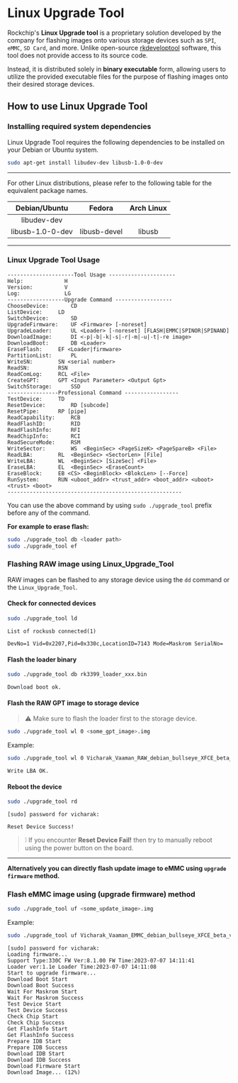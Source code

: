 # Linux Upgrade Tool

Rockchip's **Linux Upgrade tool** is a proprietary solution developed by the company
for flashing images onto various storage devices such as
`SPI`, `eMMC`, `SD Card`, and more.
Unlike open-source [rkdeveloptool](https://github.com/rockchip-linux/rkdeveloptool)
software, this tool does not provide access to its source code.

Instead, it is distributed solely in **binary executable** form,
allowing users to utilize the provided executable files for the purpose of
flashing images onto their desired storage devices.

## How to use Linux Upgrade Tool

### Installing required system dependencies

Linux Upgrade Tool requires the following dependencies to be installed
on your Debian or Ubuntu system.

```bash
sudo apt-get install libudev-dev libusb-1.0-0-dev
```

---

For other Linux distributions, please refer to the following table
for the equivalent package names.

|  Debian/Ubuntu   |    Fedora    | Arch Linux |
| :--------------: | :----------: | :--------: |
|   libudev-dev    |              |            |
| libusb-1.0-0-dev | libusb-devel |   libusb   |

---

### Linux Upgrade Tool Usage

```text
---------------------Tool Usage ---------------------
Help:             H
Version:          V
Log:              LG
------------------Upgrade Command ------------------
ChooseDevice:		CD
ListDevice:		LD
SwitchDevice:		SD
UpgradeFirmware:	UF <Firmware> [-noreset]
UpgradeLoader:		UL <Loader> [-noreset] [FLASH|EMMC|SPINOR|SPINAND]
DownloadImage:		DI <-p|-b|-k|-s|-r|-m|-u|-t|-re image>
DownloadBoot:		DB <Loader>
EraseFlash:		EF <Loader|firmware>
PartitionList:		PL
WriteSN:		SN <serial number>
ReadSN:			RSN
ReadComLog:		RCL <File>
CreateGPT:		GPT <Input Parameter> <Output Gpt>
SwitchStorage:		SSD
----------------Professional Command -----------------
TestDevice:		TD
ResetDevice:		RD [subcode]
ResetPipe:		RP [pipe]
ReadCapability:		RCB
ReadFlashID:		RID
ReadFlashInfo:		RFI
ReadChipInfo:		RCI
ReadSecureMode:		RSM
WriteSector:		WS  <BeginSec> <PageSizeK> <PageSpareB> <File>
ReadLBA:		RL  <BeginSec> <SectorLen> [File]
WriteLBA:		WL  <BeginSec> [SizeSec] <File>
EraseLBA:		EL  <BeginSec> <EraseCount>
EraseBlock:		EB <CS> <BeginBlock> <BlokcLen> [--Force]
RunSystem:		RUN <uboot_addr> <trust_addr> <boot_addr> <uboot> <trust> <boot>
-------------------------------------------------------
```

You can use the above command by using `sudo ./upgrade_tool` prefix
before any of the command.

**For example to erase flash:**

```bash
sudo ./upgrade_tool db <loader path>
sudo ./upgrade_tool ef
```

### Flashing RAW image using Linux_Upgrade_Tool

RAW images can be flashed to any storage device using the `dd` command or the `Linux_Upgrade_Tool`.

#### Check for connected devices

```bash
sudo ./upgrade_tool ld
```

```text
List of rockusb connected(1)

DevNo=1 Vid=0x2207,Pid=0x330c,LocationID=7143 Mode=Maskrom SerialNo=
```

#### Flash the loader binary

```bash
sudo ./upgrade_tool db rk3399_loader_xxx.bin
```

```text
Download boot ok.
```

#### Flash the RAW GPT image to storage device

> :warning:
> Make sure to flash the loader first to the storage device.

```bash
sudo ./upgrade_tool wl 0 <some_gpt_image>.img
```

Example:

```bash
sudo ./upgrade_tool wl 0 Vicharak_Vaaman_RAW_debian_bullseye_XFCE_beta_v0.1.0_08072023.img
```

```text
Write LBA OK.
```

#### Reboot the device

```bash
sudo ./upgrade_tool rd
```

```text
[sudo] password for vicharak:

Reset Device Success!
```

> :grey_exclamation:
> If you encounter **Reset Device Fail!** then try to manually reboot \
> using the power button on the board.

---

**Alternatively you can directly flash update image to eMMC
using `upgrade firmware` method.**

### Flash eMMC image using (upgrade firmware) method

```bash
sudo ./upgrade_tool uf <some_update_image>.img
```

Example:

```bash
sudo ./upgrade_tool uf Vicharak_Vaaman_EMMC_debian_bullseye_XFCE_beta_v0.1.0_03072023.img
```

```text
[sudo] password for vicharak:
Loading firmware...
Support Type:330C FW Ver:8.1.00 FW Time:2023-07-07 14:11:41
Loader ver:1.1e Loader Time:2023-07-07 14:11:08
Start to upgrade firmware...
Download Boot Start
Download Boot Success
Wait For Maskrom Start
Wait For Maskrom Success
Test Device Start
Test Device Success
Check Chip Start
Check Chip Success
Get FlashInfo Start
Get FlashInfo Success
Prepare IDB Start
Prepare IDB Success
Download IDB Start
Download IDB Success
Download Firmware Start
Download Image... (12%)
```
